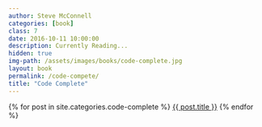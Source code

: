 ```yaml
---
author: Steve McConnell
categories: [book]
class: 7
date: 2016-10-11 10:00:00
description: Currently Reading...
hidden: true
img-path: /assets/images/books/code-complete.jpg
layout: book
permalink: /code-compete/
title: "Code Complete"
---
```


<div class="collection">
  {% for post in site.categories.code-complete %}
    <a href="{{ post.url | prepend: site.baseurl }}"  class="collection-item">{{ post.title }}</a>
  {% endfor %}
</div>